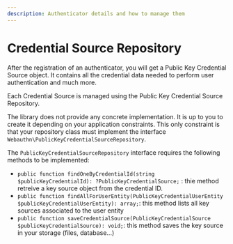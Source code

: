 ```yaml
---
description: Authenticator details and how to manage them
---
```


# Credential Source Repository

After the registration of an authenticator, you will get a Public Key Credential Source object. It contains all the credential data needed to perform user authentication and much more.

Each Credential Source is managed using the Public Key Credential Source Repository.

The library does not provide any concrete implementation. It is up to you to create it depending on your application constraints. This only constraint is that your repository class must implement the interface `Webauthn\PublicKeyCredentialSourceRepository`.

The `PublicKeyCredentialSourceRepository` interface requires the following methods to be implemented:

* `public function findOneByCredentialId(string $publicKeyCredentialId): ?PublicKeyCredentialSource;` : thie method retreive a key source object from the credential ID.
* `public function findAllForUserEntity(PublicKeyCredentialUserEntity $publicKeyCredentialUserEntity): array;`: this method lists all key sources associated to the user entity
* `public function saveCredentialSource(PublicKeyCredentialSource $publicKeyCredentialSource): void;`: this method saves the key source in your storage (files, database...)
